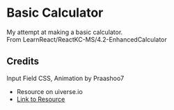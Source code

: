 # Basic Calculator
  My attempt at making a basic calculator. \
  From LearnReact/ReactKC-MS/4.2-EnhancedCalculator

## Credits
Input Field CSS, Animation by Praashoo7
* Resource on uiverse.io
* [Link to Resource](https://uiverse.io/Praashoo7/tame-sloth-39)